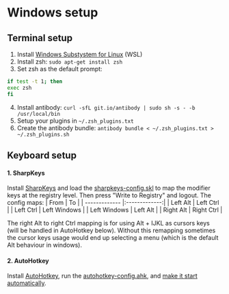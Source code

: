 # Windows setup

## Terminal setup

1. Install [Windows Substystem for Linux](https://docs.microsoft.com/en-us/windows/wsl/install-win10) (WSL)
2. Install zsh: `sudo apt-get install zsh`
3. Set zsh as the default prompt: 
```bash
if test -t 1; then
exec zsh
fi
```
4. Install antibody: `curl -sfL git.io/antibody | sudo sh -s - -b /usr/local/bin`
5. Setup your plugins in `~/.zsh_plugins.txt`
6. Create the antibody bundle: `antibody bundle < ~/.zsh_plugins.txt > ~/.zsh_plugins.sh`

## Keyboard setup

#### 1. SharpKeys

Install [SharpKeys](https://www.randyrants.com/category/sharpkeys/) and load the [sharpkeys-config.skl](./sharpkeys-config.skl) to map the modifier keys at the registry level. Then press "Write to Registry" and logout. 
The config maps:
| From        | To           |
| ------------- |:-------------:|
| Left Alt      | Left Ctrl |
| Left Ctrl      | Left Windows      |
| Left Windows | Left Alt      | 
| Right Alt   | Right Ctrl |

The right Alt to right Ctrl mapping is for using Alt + IJKL as cursors keys (will be handled in AutoHotkey below). Without this remapping sometimes the cursor keys usage would end up selecting a menu (which is the default Alt behaviour in windows). 

#### 2. AutoHotkey 

Install [AutoHotkey](https://www.autohotkey.com), run the [autohotkey-config.ahk](./autohotkey-config.ahk), and [make it start automatically](https://www.autohotkey.com/docs/FAQ.htm#Startup).
